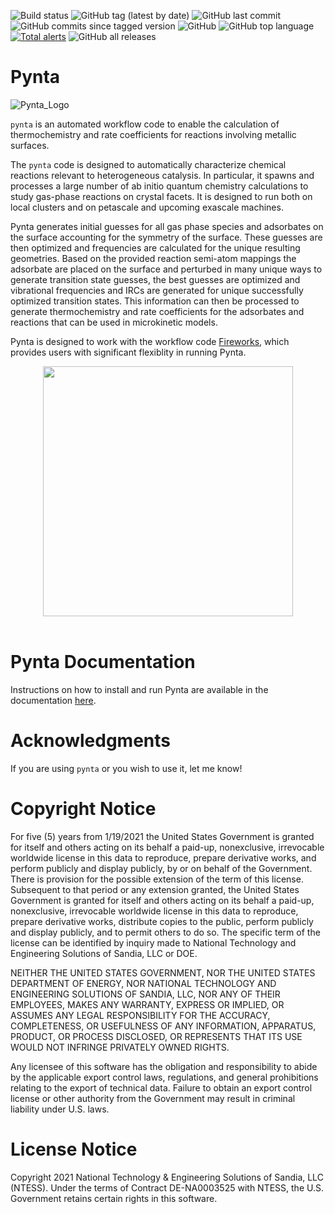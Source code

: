 ![Build status](https://github.com/zadorlab/pynta/workflows/Build%20status/badge.svg)
![GitHub tag (latest by date)](https://img.shields.io/github/v/tag/zadorlab/pynta?label=version)
![GitHub last commit](https://img.shields.io/github/last-commit/zadorlab/pynta?label=last%20modified)
![GitHub commits since tagged version](https://img.shields.io/github/commits-since/zadorlab/pynta/v1.1.0?color=9cf)
![GitHub](https://img.shields.io/badge/License-GPLv3-orange)
![GitHub top language](https://img.shields.io/github/languages/top/zadorlab/pynta?color=brightgreen)
[![Total alerts](https://img.shields.io/lgtm/alerts/g/zadorlab/pynta.svg?logo=lgtm&logoWidth=18)](https://lgtm.com/projects/g/zadorlab/pynta/alerts/)
![GitHub all releases](https://img.shields.io/github/downloads/zadorlab/pynta/total?color=yellow)

# Pynta

![Pynta_Logo](https://github.com/zadorlab/pynta/assets/40675474/16319699-f628-481b-a093-7741acbed906)

``pynta`` is an automated workflow code to enable the calculation of thermochemistry
and rate coefficients for reactions involving metallic surfaces.

The ``pynta`` code is designed to automatically characterize chemical reactions
relevant to heterogeneous catalysis. In particular, it spawns and processes a
large number of ab initio quantum chemistry calculations to study gas-phase
reactions on crystal facets. It is designed to run both on local clusters and
on petascale and upcoming exascale machines.

Pynta generates initial guesses for all gas phase species and adsorbates on the surface accounting
for the symmetry of the surface. These guesses are then optimized and frequencies are calculated for
the unique resulting geometries. Based on the provided reaction semi-atom mappings the
adsorbate are placed on the surface and perturbed in many unique ways to generate
transition state guesses, the best guesses are optimized and vibrational frequencies
and IRCs are generated for unique successfully optimized transition states. This
information can then be processed to generate thermochemistry and rate coefficients
for the adsorbates and reactions that can be used in microkinetic models.

Pynta is designed to work with the workflow code
[Fireworks](https://materialsproject.github.io/fireworks/), which provides users
with significant flexiblity in running Pynta.

<center><img src='./workflow_idea.png' style="width:400px"></center>
<br>

# Pynta Documentation

Instructions on how to install and run Pynta are available in the documentation [here](https://zadorlab.github.io/pynta/).

# Acknowledgments

If you are using `pynta` or you wish to use it, let me know!

# Copyright Notice

For five (5) years from 1/19/2021 the United States Government is granted for
itself and others acting on its behalf a paid-up, nonexclusive, irrevocable
worldwide license in this data to reproduce, prepare derivative works, and
perform publicly and display publicly, by or on behalf of the Government. There
is provision for the possible extension of the term of this license. Subsequent
to that period or any extension granted, the United States Government is
granted for itself and others acting on its behalf a paid-up, nonexclusive,
irrevocable worldwide license in this data to reproduce, prepare derivative
works, distribute copies to the public, perform publicly and display publicly,
and to permit others to do so. The specific term of the license can be
identified by inquiry made to National Technology and Engineering Solutions of
Sandia, LLC or DOE.

NEITHER THE UNITED STATES GOVERNMENT, NOR THE UNITED STATES DEPARTMENT OF
ENERGY, NOR NATIONAL TECHNOLOGY AND ENGINEERING SOLUTIONS OF SANDIA, LLC, NOR
ANY OF THEIR EMPLOYEES, MAKES ANY WARRANTY, EXPRESS OR IMPLIED, OR ASSUMES ANY
LEGAL RESPONSIBILITY FOR THE ACCURACY, COMPLETENESS, OR USEFULNESS OF ANY
INFORMATION, APPARATUS, PRODUCT, OR PROCESS DISCLOSED, OR REPRESENTS THAT ITS
USE WOULD NOT INFRINGE PRIVATELY OWNED RIGHTS.

Any licensee of this software has the obligation and responsibility to abide by
the applicable export control laws, regulations, and general prohibitions
relating to the export of technical data. Failure to obtain an export control
license or other authority from the Government may result in criminal liability
under U.S. laws.

# License Notice

Copyright 2021 National Technology & Engineering Solutions of Sandia,
LLC (NTESS). Under the terms of Contract DE-NA0003525 with NTESS, the
U.S. Government retains certain rights in this software.
